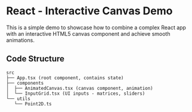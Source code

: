 # React - Interactive Canvas Demo

This is a simple demo to showcase how to combine a complex React app with an interactive HTML5 canvas component and achieve smooth animations.

## Code Structure

```
src
├── App.tsx (root component, contains state)
├── components
│  ├── AnimatedCanvas.tsx (canvas component, animation)
│  └── InputGrid.tsx (UI inputs - matrices, sliders)
└── utils
   └── Point2D.ts
```